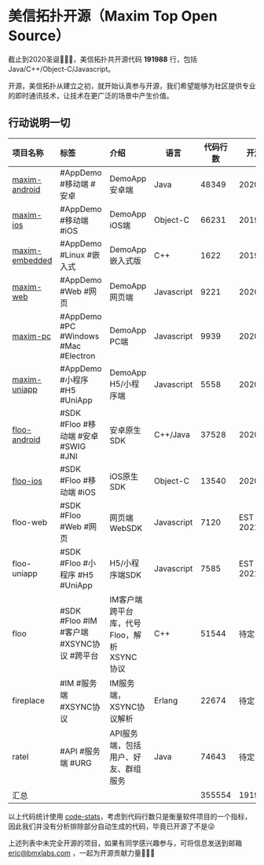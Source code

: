 # 美信拓扑开源（Maxim Top Open Source）

截止到2020圣诞🎄🎄🎄，美信拓扑共开源代码 **191988** 行，包括 Java/C++/Object-C/Javascript。

开源，美信拓扑从建立之初，就开始认真参与开源，我们希望能够为社区提供专业的即时通讯技术，让技术在更广泛的场景中产生价值。

## 行动说明一切

| 项目名称 | 标签 | 介绍 | 语言 | 代码行数 | 开源时间 |
|:---|:---|:---|---|---|---|
| [maxim-android](https://github.com/maxim-top/maxim-android) | #AppDemo #移动端 #安卓   | DemoApp安卓端 | Java   | 48349 | 2020/11/07 | 
| [maxim-ios](https://github.com/maxim-top/maxim-ios)      | #AppDemo #移动端 #iOS   | DemoApp iOS端 | Object-C  | 66231 | 2019/11/07 | 
| [maxim-embedded](https://github.com/maxim-top/maxim-embedded) | #AppDemo #Linux #嵌入式 | DemoApp嵌入式版 | C++  | 1622 | 2019/11/07 | 
| [maxim-web](https://github.com/maxim-top/maxim-web)      | #AppDemo #Web #网页     | DemoApp网页端 | Javascript  | 9221 | 2020/02/23 | 
| [maxim-pc](https://github.com/maxim-top/maxim-pc)       | #AppDemo #PC #Windows #Mac #Electron | DemoApp PC端 | Javascript  | 9939 | 2020/04/10 |
| [maxim-uniapp](https://github.com/maxim-top/maxim-uniapp)   | #AppDemo #小程序 #H5 #UniApp | DemoApp H5/小程序端 | Javascript  | 5558 | 2020/07/05 | 
| [floo-android](https://github.com/maxim-top/floo-android)   | #SDK #Floo #移动端 #安卓 #SWIG #JNI | 安卓原生SDK | C++/Java  | 37528 | 2020/05/23 | 
| [floo-ios](https://github.com/maxim-top/floo-ios)       | #SDK #Floo #移动端 #iOS | iOS原生SDK | Object-C | 13540 | 2020/12/24 | 
| floo-web       | #SDK #Floo #Web #网页   | 网页端WebSDK | Javascript  | 7120 | EST 2021/01 | 
| floo-uniapp    | #SDK #Floo #小程序 #H5 #UniApp | H5/小程序端SDK | Javascript  | 7585 | EST 2021/01 | 
| floo           | #SDK #Floo #IM #客户端 #XSYNC协议 #跨平台 | IM客户端跨平台库，代号 Floo，解析 XSYNC 协议 | C++  | 51544 | 待定 | 
| fireplace      | #IM #服务端 #XSYNC协议   | IM服务端，XSYNC协议解析 | Erlang  | 22674 | 待定 | 
| ratel          | #API #服务端 #URG       | API服务端，包括用户、好友、群组服务 | Java  | 74643 | 待定 | 
| 汇总 | | | | 355554 | 191988

以上代码统计使用 [code-stats](https://github.com/qualiabyte/code-stats)，考虑到代码行数只是衡量软件项目的一个指标，因此我们并没有分析排除部分自动生成的代码，毕竟已开源了不是😜

上述列表中未完全开源的项目，如果有同学感兴趣参与，可将信息发送到邮箱 eric@bmxlabs.com ，一起为开源贡献力量🌳🌳🌳

